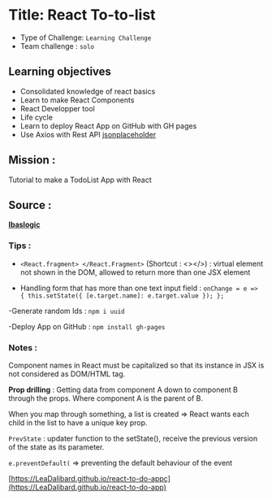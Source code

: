 # Title: React To-to-list
- Type of Challenge: `Learning Challenge`
- Team challenge : `solo`

## Learning objectives
- Consolidated knowledge of react basics
- Learn to make React Components
- React Developper tool
- Life cycle
- Learn to deploy React App on GitHub with GH pages
- Use Axios with Rest API [jsonplaceholder](https://jsonplaceholder.typicode.com/)

## Mission : 
Tutorial to make a TodoList App with React

## Source : 
**[Ibaslogic](https://ibaslogic.com/react-tutorial-for-beginners/)**

### Tips :

- `<React.fragment> </React.Fragment>`  (Shortcut : <></>) : virtual element not shown in the DOM, allowed to return more than one JSX element

- Handling form that has more than one text input field :
`onChange = e => {
  this.setState({
    [e.target.name]: e.target.value
  });
};`

-Generate random Ids : `npm i uuid`

-Deploy App on GitHub : `npm install gh-pages`
### Notes :

Component names in React must be capitalized so that its instance in JSX is not considered as DOM/HTML tag.

**Prop drilling** : Getting data from component A down to component B through the props. Where component A is the parent of B.

When you map through something, a list is created => React wants each child in the list to have a unique key prop.

`PrevState` : updater function to the setState(), receive the previous version of the state as its parameter.

`e.preventDefault(` => preventing the default behaviour of the event


[https://LeaDalibard.github.io/react-to-do-appc](https://LeaDalibard.github.io/react-to-do-app)
